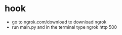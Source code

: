 # hook

- go to ngrok.com/download to download ngrok
- run main.py and in the terminal type ngrok http 500
